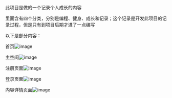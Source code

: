 此项目是做的一个记录个人成长的内容

里面含有四个分类，分别是编程、健身、成长和记录；这个记录是开发此项目的记录过程，但是只有到项目后期才进了一点编写

以下是部分内容：

首页![image](https://github.com/user-attachments/assets/a7c25ca7-acf1-433f-a8ba-b01b17a014e7)

主空间![image](https://github.com/user-attachments/assets/f866b775-6053-44e2-9ce7-7628a983e476)

注册页面![image](https://github.com/user-attachments/assets/d2eabeff-ade0-4619-ac44-2f29fe8b1b23)

登录页面![image](https://github.com/user-attachments/assets/a47edd93-41b8-46de-b849-539925b0c2b3)

内容详情页面![image](https://github.com/user-attachments/assets/fbc81b90-449f-4b58-95bb-35404ea51e74)


